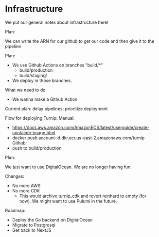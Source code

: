 # Infrastructure

We put our general notes about infrastructure here!

Plan:

We can write the ARN for our github to get our code and then give it to the pipeline

Plan:

- We use Github Actions on branches "build/*"
    - build/production
    - build/staging1
- We deploy in those branches.

What we need to do:

- We wanna make a Github Action

Current plan: delay pipelines; prioritize deployment

Flow for deploying Turnip:
Manual:

- https://docs.aws.amazon.com/AmazonECS/latest/userguide/create-container-image.html
- docker push account-id.dkr.ecr.us-east-2.amazonaws.com/turnip
  Github:
- push to build/production

Plan:

We just want to use DigitalOcean. We are no longer having fun.

Changes:

- No more AWS
- No more CDK
    - This would archive turnip_cdk and revert reinhard to empty (for now). We might want to use Pulumi in the future.

Roadmap:

- Deploy the Go backend on DigitalOcean
- Migrate to Postgresql
- Get back to NextJS
